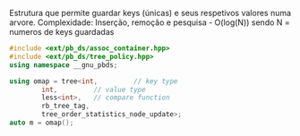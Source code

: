 Estrutura que permite guardar keys (únicas) e seus respetivos valores numa arvore.
Complexidade: Inserção, remoção e pesquisa - O(log(N)) sendo N = numeros de keys guardadas
```c++
#include <ext/pb_ds/assoc_container.hpp>
#include <ext/pb_ds/tree_policy.hpp>
using namespace __gnu_pbds;

using omap = tree<int,         // key type
		int,         // value type
		less<int>,   // compare function
		rb_tree_tag,
		tree_order_statistics_node_update>;
auto m = omap();
```
